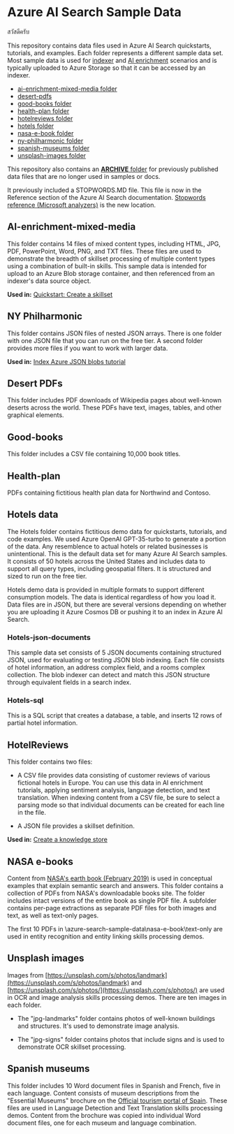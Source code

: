 # Azure AI Search Sample Data

สวัสดีครับ

This repository contains data files used in Azure AI Search quickstarts, tutorials, and examples. Each folder represents a different sample data set. Most sample data is used for [indexer](https://docs.microsoft.com/azure/search/search-indexer-overview) and [AI enrichment](https://docs.microsoft.com/azure/search/cognitive-search-concept-intro) scenarios and is typically uploaded to Azure Storage so that it can be accessed by an indexer.

+ [ai-enrichment-mixed-media folder](#ai-enrichment-mixed-media)
+ [desert-pdfs](#desert-pdfs)
+ [good-books folder](#good-books)
+ [health-plan folder](#health-plan)
+ [hotelreviews folder](#hotelreviews)
+ [hotels folder](#hotels-data)
+ [nasa-e-book folder](#nasa-e-books)
+ [ny-philharmonic folder](#ny-philharmonic)
+ [spanish-museums folder](#spanish-museums)
+ [unsplash-images folder](#unsplash-images)

This repository also contains an [**ARCHIVE** folder](#archive) for previously published data files that are no longer used in samples or docs. 

It previously included a STOPWORDS.MD file. This file is now in the Reference section of the Azure AI Search documentation. [Stopwords reference (Microsoft analyzers)](https://docs.microsoft.comazure/search/reference-stopwords) is the new location.

## AI-enrichment-mixed-media

This folder contains 14 files of mixed content types, including HTML, JPG, PDF, PowerPoint, Word, PNG, and TXT files. These files are used to demonstrate the breadth of skillset processing of multiple content types using a combination of built-in skills. This sample data is intended for upload to an Azure Blob storage container, and then referenced from an indexer's data source object.

**Used in:** [Quickstart: Create a skillset](https://docs.microsoft.com/azure/search/cognitive-search-quickstart-blob)

## NY Philharmonic

This folder contains JSON files of nested JSON arrays. There is one folder with one JSON file that you can run on the free tier. A second folder provides more files if you want to work with larger data.

**Used in:** [Index Azure JSON blobs tutorial](https://docs.microsoft.com/azure/search/search-semi-structured-data)

## Desert PDFs

This folder includes PDF downloads of Wikipedia pages about well-known deserts across the world. These PDFs have text, images, tables, and other graphical elements.

## Good-books

This folder includes a CSV file containing 10,000 book titles.

## Health-plan

PDFs containing fictitious health plan data for Northwind and Contoso.

## Hotels data

The Hotels folder contains fictitious demo data for quickstarts, tutorials, and code examples. We used Azure OpenAI GPT-35-turbo to generate a portion of the data. Any resemblence to actual hotels or related businesses is unintentional. This is the default data set for many Azure AI Search samples. It consists of 50 hotels across the United States and includes data to support all query types, including geospatial filters. It is structured and sized to run on the free tier. 

Hotels demo data is provided in multiple formats to support different consumption models. The data is identical regardless of how you load it. Data files are in JSON, but there are several versions depending on whether you are uploading it Azure Cosmos DB or pushing it to an index in Azure AI Search. 

### Hotels-json-documents

This sample data set consists of 5 JSON documents containing structured JSON, used for evaluating or testing JSON blob indexing. Each file consists of hotel information, an address complex field, and a rooms complex collection. The blob indexer can detect and match this JSON structure through equivalent fields in a search index.

### Hotels-sql

This is a SQL script that creates a database, a table, and inserts 12 rows of partial hotel information. 

## HotelReviews

This folder contains two files:

+ A CSV file provides data consisting of customer reviews of various fictional hotels in Europe. You can use this data in AI enrichment tutorials, applying sentiment analysis, language detection, and text translation. When indexing content from a CSV file, be sure to select a parsing mode so that individual documents can be created for each line in the file.

+ A JSON file provides a skillset definition.

**Used in:** [Create a knowledge store](https://docs.microsoft.com/azure/search/knowledge-store-create-portal)

## NASA e-books

Content from [NASA's earth book (February 2019)](https://earthobservatory.nasa.gov/features/earth-book-2019) is used in conceptual examples that explain semantic search and answers. This folder contains a collection of PDFs from NASA's downloadable books site. The folder includes intact versions of the entire book as single PDF file. A subfolder contains per-page extractions as separate PDF files for both images and text, as well as text-only pages.

The first 10 PDFs in \azure-search-sample-data\nasa-e-book\text-only are used in entity recognition and entity linking skills processing demos.

## Unsplash images

Images from [https://unsplash.com/s/photos/landmark](https://unsplash.com/s/photos/landmark) and [https://unsplash.com/s/photos/](https://unsplash.com/s/photos/) are used in OCR and image analysis skills processing demos. There are ten images in each folder. 

+ The "jpg-landmarks" folder contains photos of well-known buildings and structures. It's used to demonstrate image analysis.

+ The "jpg-signs" folder contains photos that include signs and is used to demonstrate OCR skillset processing.

## Spanish museums

This folder includes 10 Word document files in Spanish and French, five in each language. Content consists of museum descriptions from the "Essential Museums" brochure on the [Official tourism portal of Spain](https://www.spain.info/en/brochures/leisure-culture/). These files are used in Language Detection and Text Translation skills processing demos. Content from the brochure was copied into individual Word document files, one for each museum and language combination.
